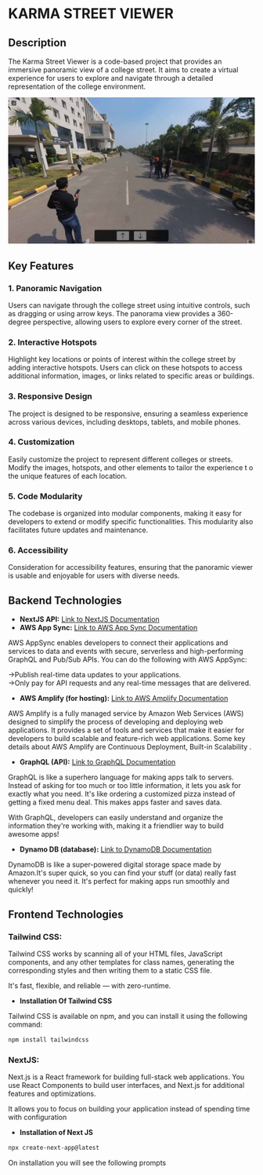 # KARMA STREET VIEWER

## Description

The Karma Street Viewer is a code-based project that provides an immersive panoramic view of a college street. It aims to create a virtual experience for users to explore and navigate through a detailed representation of the college environment.

[![Video Title](https://raw.githubusercontent.com/cyriljohn147/Tech-buzz/main/screenshots/p2.png)](https://raw.githubusercontent.com/cyriljohn147/Tech-buzz/main/screenshots/p2.png)

## Key Features

### 1. Panoramic Navigation

Users can navigate through the college street using intuitive controls, such as dragging or using arrow keys. The panorama view provides a 360-degree perspective, allowing users to explore every corner of the street.

### 2. Interactive Hotspots

Highlight key locations or points of interest within the college street by adding interactive hotspots. Users can click on these hotspots to access additional information, images, or links related to specific areas or buildings.

### 3. Responsive Design

The project is designed to be responsive, ensuring a seamless experience across various devices, including desktops, tablets, and mobile phones.

### 4. Customization

Easily customize the project to represent different colleges or streets. Modify the images, hotspots, and other elements to tailor the experience t  o the unique features of each location.

### 5. Code Modularity

The codebase is organized into modular components, making it easy for developers to extend or modify specific functionalities. This modularity also facilitates future updates and maintenance.

### 6. Accessibility

Consideration for accessibility features, ensuring that the panoramic viewer is usable and enjoyable for users with diverse needs.

## Backend Technologies

- **NextJS API:** [Link to NextJS Documentation](https://nextjs.org/docs/api-routes/introduction)
- **AWS App Sync:** [Link to AWS App Sync Documentation](https://docs.aws.amazon.com/appsync/latest/devguide/what-is-appsync.html)

AWS AppSync enables developers to connect their applications and services to data and events with secure, serverless and high-performing GraphQL and Pub/Sub APIs. You can do the following with AWS AppSync:

->Publish real-time data updates to your applications.  
->Only pay for API requests and any real-time messages that are delivered.

- **AWS Amplify (for hosting):** [Link to AWS Amplify Documentation](https://docs.amplify.aws/)

AWS Amplify is a fully managed service by Amazon Web Services (AWS) designed to simplify the process of developing and deploying web applications. It provides a set of tools and services that make it easier for developers to build scalable and feature-rich web applications. Some key details about AWS Amplify are Continuous Deployment, Built-in Scalability
.
- **GraphQL (API):** [Link to GraphQL Documentation](https://graphql.org/learn/)

GraphQL is like a superhero language for making apps talk to servers. Instead of asking for too much or too little information, it lets you ask for exactly what you need. It's like ordering a customized pizza instead of getting a fixed menu deal. This makes apps faster and saves data.

With GraphQL, developers can easily understand and organize the information they're working with, making it a friendlier way to build awesome apps!

- **Dynamo DB (database):** [Link to DynamoDB Documentation](https://docs.aws.amazon.com/dynamodb/index.html)

DynamoDB is like a super-powered digital storage space made by Amazon.It's super quick, so you can find your stuff (or data) really fast whenever you need it.  It's perfect for making apps run smoothly and quickly!

## Frontend Technologies

### Tailwind CSS:

Tailwind CSS works by scanning all of your HTML files, JavaScript components, and any other templates for class names, generating the corresponding styles and then writing them to a static CSS file.

It's fast, flexible, and reliable — with zero-runtime.
- **Installation Of Tailwind CSS**

Tailwind CSS is available on npm, and you can install it using the following command:

```bash
npm install tailwindcss
```

### NextJS:

Next.js is a React framework for building full-stack web applications. You use React Components to build user interfaces, and Next.js for additional features and optimizations.

It allows you to focus on building your application instead of spending time with configuration

- **Installation of Next JS**

```bash
npx create-next-app@latest
```

On installation you will see the following prompts

